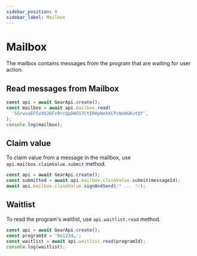 ```yaml
---
sidebar_position: 9
sidebar_label: Mailbox
---
```


# Mailbox

The mailbox contains messages from the program that are waiting for user action.

## Read messages from Mailbox

```javascript
const api = await GearApi.create();
const mailbox = await api.mailbox.read(
  '5GrwvaEF5zXb26Fz9rcQpDWS57CtERHpNehXCPcNoHGKutQY',
);
console.log(mailbox);
```

## Claim value

To claim value from a message in the mailbox, use `api.mailbox.claimValue.submit` method.

```javascript
const api = await GearApi.create();
const submitted = await api.mailbox.claimValue.submit(messageId);
await api.mailbox.claimValue.signAndSend(/* ... */);
```

## Waitlist

To read the program's waitlist, use `api.waitlist.read` method.

```javascript
const api = await GearApi.create();
const programId = '0x1234…';
const waitlist = await api.waitlist.read(programId);
console.log(waitlist);
```
